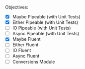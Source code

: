 Objectives: 

- [X] Maybe Pipeable (with Unit Tests)
- [X] Either Pipeable (with Unit Tests)
- [ ] IO Pipeable (with Unit Tests)
- [ ] Async Pipeable (with Unit Tests)
- [X] Maybe Fluent
- [ ] Either Fluent
- [ ] IO Fluent
- [ ] Async Fluent
- [ ] Conversions Module